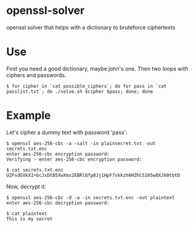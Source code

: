openssl-solver
======

openssl solver that helps with a dictionary to bruteforce ciphertexts

Use
======

First you need a good dictionary, maybe john's one. Then two loops with ciphers and passwords. 
        
    $ for cipher in `cat possible_ciphers`; do for pass in `cat passlist.txt`; do ./solve.sh $cipher $pass; done; done

Example
=======

Let's cipher a dummy text with password 'pass':

    $ openssl aes-256-cbc -a -salt -in plainsecret.txt -out secrets.txt.enc
    enter aes-256-cbc encryption password:
    Verifying - enter aes-256-cbc encryption password:
    
    $ cat secrets.txt.enc
    U2FsdGVkX1+bcJxDtB5XwXmx2EBRlQfp8Jj1HpF7skkzh6HZhCS165w8XJ60tbtD

Now, decrypt it: 

    $ openssl aes-256-cbc -d -a -in secrets.txt.enc -out plaintext
    enter aes-256-cbc decryption password:
    
    $ cat plaintext
    This is my secret
